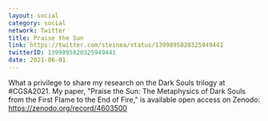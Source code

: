```yaml
---
layout: social
category: social
network: Twitter
title: Praise the Sun
link: https://twitter.com/steinea/status/1399895820325949441
twitterID: 1399895820325949441
date: 2021-06-01
---
```


What a privilege to share my research on the Dark Souls trilogy at #CGSA2021. My paper, "Praise the Sun: The Metaphysics of Dark Souls from the First Flame to the End of Fire," is available open access on Zenodo: <https://zenodo.org/record/4603500>
